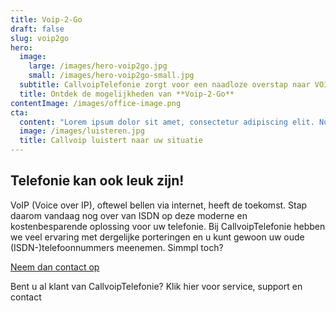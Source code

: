 ```yaml
---
title: Voip-2-Go
draft: false
slug: voip2go
hero:
  image:
    large: /images/hero-voip2go.jpg
    small: /images/hero-voip2go-small.jpg
  subtitle: CallvoipTelefonie zorgt voor een naadloze overstap naar VOIP!
  title: Ontdek de mogelijkheden van **Voip-2-Go**
contentImage: /images/office-image.png
cta:
  content: "Lorem ipsum dolor sit amet, consectetur adipiscing elit. Nunc at diam id lectus bibendum fringilla in ut orci. Nam bibendum quis ipsum nec congue.\r [Bel: 050 820 00 00](tel:+31508200000)"
  image: /images/luisteren.jpg
  title: Callvoip luistert naar uw situatie
---
```

<h2 class="mb-4">Telefonie kan ook leuk zijn!</h2>
<p>VoIP (Voice over IP), oftewel bellen via internet, heeft de toekomst. Stap daarom vandaag nog over van ISDN op deze moderne en kostenbesparende oplossing voor uw telefonie. Bij CallvoipTelefonie hebben we veel ervaring met dergelijke porteringen en u kunt gewoon uw oude (ISDN-)telefoonnummers meenemen. Simmpl toch?</p>
<p class="mb-4">
    <a href="https://www.callvoiptelefonie.nl/offerte-aanvragen/" class="btn btn-primary">Neem dan contact op</a>
</p>
<p>Bent u al klant van CallvoipTelefonie? Klik hier voor service, support en contact</p>
